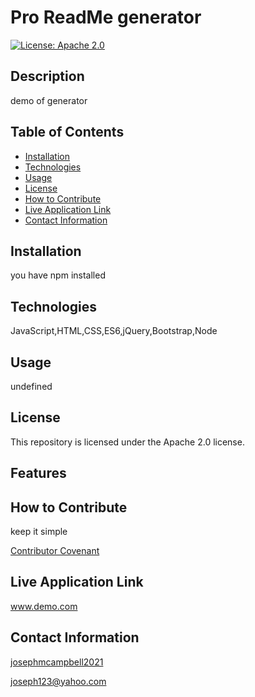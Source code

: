 # Pro ReadMe generator

  [![License: Apache 2.0](https://img.shields.io/badge/License-Apache%202.0-blue.svg)](https://choosealicense.com/licenses/apache-2.0/)

  ## Description
  demo of generator

  ## Table of Contents
   * [Installation](#installation)
   * [Technologies](#technologies)
   * [Usage](#usage)
   * [License](#license)
   * [How to Contribute](#how-to-contribute)
   * [Live Application Link](#live-application-link)
   * [Contact Information](#contact-information)
  
  ## Installation
  you have npm installed

  ## Technologies
  JavaScript,HTML,CSS,ES6,jQuery,Bootstrap,Node

  ## Usage
  undefined

  ## License
  This repository is licensed under the Apache 2.0 license.

  ## Features

  ## How to Contribute

  keep it simple 

  [Contributor Covenant](https://www.contributor-covenant.org/)

  ## Live Application Link
  www.demo.com

  ## Contact Information

  [josephmcampbell2021](https://github.com/S{data.username})

  joseph123@yahoo.com

  